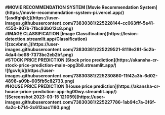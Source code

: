 <b>
#MOVIE RECOMMENDATION SYSTEM
[Movie Recommendation System](https://movie-recommendation-system-pi.vercel.app/)<br>
![asdfghjkl;](https://user-images.githubusercontent.com/73830381/225228144-cc063fff-5e41-4550-807b-7fbc93b012c8.png)<br>
#IMAGE CLASSIFICATION
[Image Classification](https://lesion-detection.streamlit.app/Classification)<br>
![zxcvbnm,](https://user-images.githubusercontent.com/73830381/225229521-8119e281-5c2b-4da4-bc68-7373bc2eb2bf.png)<br>
#STOCK PRICE PREDICTION
[Stock price prediction](https://akansha-cr-stock-price-prediction-main-opg3b8.streamlit.app/)<br>
![fgcvhjb](https://user-images.githubusercontent.com/73830381/225230860-11f42a3b-6d02-4898-a09b-605fb5c82733.png)<br>
#HOUSE PRICE PREDICTION
[House price prediction](https://akansha-cr-house-price-prediction-app-hg00wy.streamlit.app/)<br>
![Screenshot 2023-03-15 121059](https://user-images.githubusercontent.com/73830381/225227786-1ab94c7a-3f6f-4a2c-b714-2c612aac1160.png)<br></b>
